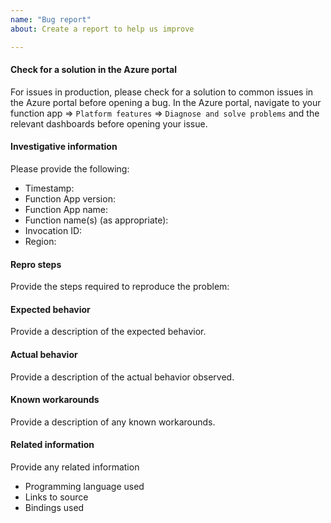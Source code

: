 ```yaml
---
name: "Bug report"
about: Create a report to help us improve

---
```


#### Check for a solution in the Azure portal
For issues in production, please check for a solution to common issues in the Azure portal before opening a bug. In the Azure portal, navigate to your function app => `Platform features` => `Diagnose and solve problems` and the relevant dashboards before opening your issue.

<!--
Please provide a succinct description of the issue. Please make an effort to fill in the all the sections below or we may close your issue for being low quality.
-->

#### Investigative information

Please provide the following:

- Timestamp:
- Function App version:
- Function App name:
- Function name(s) (as appropriate):
- Invocation ID:
- Region:

<!--
If you don't want to share your Function App name or Functions names on GitHub, please be sure to provide your Invocation ID, Timestamp, and Region - we can use this to look up your Function App/Function. Provide an invocation id per Function. See the [wiki](https://github.com/Azure/azure-webjobs-sdk-script/wiki/Sharing-Your-Function-App-name-privately) for more details.
-->

#### Repro steps

Provide the steps required to reproduce the problem:

<!--
Example:

1. Step A
2. Step B
-->

#### Expected behavior

Provide a description of the expected behavior.

<!--
Example:

 - After I perform step B, the lights in the house should turn off.
-->

#### Actual behavior

Provide a description of the actual behavior observed.

<!--
Example:

- Step B actually causes my cat to meow for some reason.
-->

#### Known workarounds

Provide a description of any known workarounds.

<!--
Example:

- Turn off the circuit breaker for the lights.
-->

#### Related information

Provide any related information

* Programming language used
* Links to source
* Bindings used

<!--
Optional: Add your code here if necessary

```go
log.Print("your code here")
```
-->